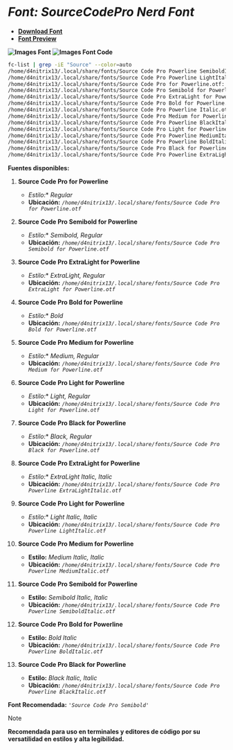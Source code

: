 <!-- Autor: Daniel Benjamin Perez Morales -->
<!-- GitHub: https://github.com/DanielBenjaminPerezMoralesDev13 -->
<!-- Gitlab: https://gitlab.com/DanielBenjaminPerezMoralesDev13 -->
<!-- Correo electrónico: danielperezdev@proton.me -->

# ***Font: SourceCodePro Nerd Font***

- **[Download Font](https://github.com/ryanoasis/nerd-fonts/releases/download/v3.2.1/SourceCodePro.zip "https://github.com/ryanoasis/nerd-fonts/releases/download/v3.2.1/SourceCodePro.zip")**
- **[Font Preview](https://www.programmingfonts.org/#source-code-pro "https://www.programmingfonts.org/#source-code-pro")**

**![Images Font](../../Fonts/SourceCodePro%20Nerd%20Font.png "Fonts/SourceCodePro Nerd Font.png")**
**![Images Font Code](../../Font%20Images%20Code/SourceCodePro%20Nerd%20Font%20Code.png "Font Images Code/SourceCodePro Nerd Font Code.png")**

```bash
fc-list | grep -iE "Source" --color=auto
/home/d4nitrix13/.local/share/fonts/Source Code Pro Powerline SemiboldItalic.otf: Source Code Pro for Powerline,Source Code Pro Semibold:style=Semibold Italic,Italic
/home/d4nitrix13/.local/share/fonts/Source Code Pro Powerline LightItalic.otf: Source Code Pro for Powerline,Source Code Pro Light:style=Light Italic,Italic
/home/d4nitrix13/.local/share/fonts/Source Code Pro for Powerline.otf: Source Code Pro for Powerline:style=Regular
/home/d4nitrix13/.local/share/fonts/Source Code Pro Semibold for Powerline.otf: Source Code Pro for Powerline,Source Code Pro Semibold:style=Semibold,Regular
/home/d4nitrix13/.local/share/fonts/Source Code Pro ExtraLight for Powerline.otf: Source Code Pro for Powerline,Source Code Pro ExtraLight:style=ExtraLight,Regular
/home/d4nitrix13/.local/share/fonts/Source Code Pro Bold for Powerline.otf: Source Code Pro for Powerline:style=Bold
/home/d4nitrix13/.local/share/fonts/Source Code Pro Powerline Italic.otf: Source Code Pro for Powerline:style=Italic
/home/d4nitrix13/.local/share/fonts/Source Code Pro Medium for Powerline.otf: Source Code Pro for Powerline,Source Code Pro Medium:style=Medium,Regular
/home/d4nitrix13/.local/share/fonts/Source Code Pro Powerline BlackItalic.otf: Source Code Pro for Powerline,Source Code Pro Black:style=Black Italic,Italic
/home/d4nitrix13/.local/share/fonts/Source Code Pro Light for Powerline.otf: Source Code Pro for Powerline,Source Code Pro Light:style=Light,Regular
/home/d4nitrix13/.local/share/fonts/Source Code Pro Powerline MediumItalic.otf: Source Code Pro for Powerline,Source Code Pro Medium:style=Medium Italic,Italic
/home/d4nitrix13/.local/share/fonts/Source Code Pro Powerline BoldItalic.otf: Source Code Pro for Powerline:style=Bold Italic
/home/d4nitrix13/.local/share/fonts/Source Code Pro Black for Powerline.otf: Source Code Pro for Powerline,Source Code Pro Black:style=Black,Regular
/home/d4nitrix13/.local/share/fonts/Source Code Pro Powerline ExtraLightItalic.otf: Source Code Pro for Powerline,Source Code Pro ExtraLight:style=ExtraLight Italic,Italic
```

**Fuentes disponibles:**

1. **Source Code Pro for Powerline**
   - *Estilo:** *Regular*
   - **Ubicación:** *`/home/d4nitrix13/.local/share/fonts/Source Code Pro for Powerline.otf`*

2. **Source Code Pro Semibold for Powerline**
   - *Estilo:** *Semibold, Regular*
   - **Ubicación:** *`/home/d4nitrix13/.local/share/fonts/Source Code Pro Semibold for Powerline.otf`*

3. **Source Code Pro ExtraLight for Powerline**
   - *Estilo:** *ExtraLight, Regular*
   - **Ubicación:** *`/home/d4nitrix13/.local/share/fonts/Source Code Pro ExtraLight for Powerline.otf`*

4. **Source Code Pro Bold for Powerline**
   - *Estilo:** *Bold*
   - **Ubicación:** *`/home/d4nitrix13/.local/share/fonts/Source Code Pro Bold for Powerline.otf`*

5. **Source Code Pro Medium for Powerline**
   - *Estilo:** *Medium, Regular*
   - **Ubicación:** *`/home/d4nitrix13/.local/share/fonts/Source Code Pro Medium for Powerline.otf`*

6. **Source Code Pro Light for Powerline**
   - *Estilo:** *Light, Regular*
   - **Ubicación:** *`/home/d4nitrix13/.local/share/fonts/Source Code Pro Light for Powerline.otf`*

7. **Source Code Pro Black for Powerline**
   - *Estilo:** *Black, Regular*
   - **Ubicación:** *`/home/d4nitrix13/.local/share/fonts/Source Code Pro Black for Powerline.otf`*

8. **Source Code Pro ExtraLight for Powerline**
   - *Estilo:** *ExtraLight Italic, Italic*
   - **Ubicación:** *`/home/d4nitrix13/.local/share/fonts/Source Code Pro Powerline ExtraLightItalic.otf`*

9. **Source Code Pro Light for Powerline**
   - *Estilo:** *Light Italic, Italic*
   - **Ubicación:** *`/home/d4nitrix13/.local/share/fonts/Source Code Pro Powerline LightItalic.otf`*

10. **Source Code Pro Medium for Powerline**
    - **Estilo:** *Medium Italic, Italic*
    - **Ubicación:** *`/home/d4nitrix13/.local/share/fonts/Source Code Pro Powerline MediumItalic.otf`*

11. **Source Code Pro Semibold for Powerline**
    - **Estilo:** *Semibold Italic, Italic*
    - **Ubicación:** *`/home/d4nitrix13/.local/share/fonts/Source Code Pro Powerline SemiboldItalic.otf`*

12. **Source Code Pro Bold for Powerline**
    - **Estilo:** *Bold Italic*
    - **Ubicación:** *`/home/d4nitrix13/.local/share/fonts/Source Code Pro Powerline BoldItalic.otf`*

13. **Source Code Pro Black for Powerline**
    - **Estilo:** *Black Italic, Italic*
    - **Ubicación:** *`/home/d4nitrix13/.local/share/fonts/Source Code Pro Powerline BlackItalic.otf`*

**Font Recomendada:** *`'Source Code Pro Semibold'`*

> [!NOTE]
> **Recomendada para uso en terminales y editores de código por su versatilidad en estilos y alta legibilidad.**

